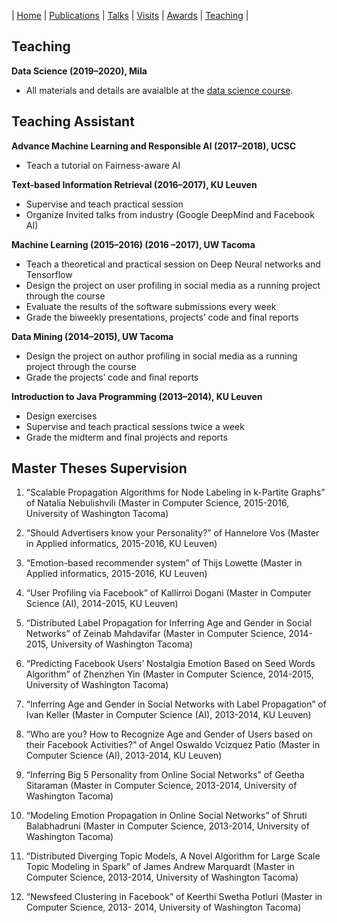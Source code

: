 | [Home](index.md) | [Publications](publications.md) | [Talks](talks.md) | [Visits](visits.md) | [Awards](awards.md) | [Teaching](teaching.md) |

## Teaching 
**Data Science (2019–2020), Mila**

- All materials and details are avaialble at the [data science course](datascience.md).

## Teaching Assistant

**Advance Machine Learning and Responsible AI (2017–2018), UCSC**

- Teach a tutorial on Fairness-aware AI

**Text-based Information Retrieval (2016–2017), KU Leuven**

- Supervise and teach practical session
- Organize Invited talks from industry (Google DeepMind and Facebook AI)

**Machine Learning (2015–2016) (2016 –2017), UW Tacoma**

- Teach a theoretical and practical session on Deep Neural networks and Tensorflow
- Design the project on user profiling in social media as a running project through the course
- Evaluate the results of the software submissions every week
- Grade the biweekly presentations, projects’ code and final reports

**Data Mining (2014–2015), UW Tacoma**

- Design the project on author profiling in social media as a running project through the course
- Grade the projects’ code and final reports

**Introduction to Java Programming (2013–2014), KU Leuven**

- Design exercises
- Supervise and teach practical sessions twice a week
- Grade the midterm and final projects and reports


## Master Theses Supervision

1. “Scalable Propagation Algorithms for Node Labeling in k-Partite Graphs” of Natalia Nebulishvili
(Master in Computer Science, 2015-2016, University of Washington Tacoma)

2. “Should Advertisers know your Personality?” of Hannelore Vos (Master in Applied informatics,
2015-2016, KU Leuven)

3. “Emotion-based recommender system” of Thijs Lowette (Master in Applied informatics, 2015-2016,
KU Leuven)

4. “User Profiling via Facebook” of Kallirroi Dogani (Master in Computer Science (AI), 2014-2015,
KU Leuven)

5. “Distributed Label Propagation for Inferring Age and Gender in Social Networks” of Zeinab Mahdavifar (Master in Computer Science, 2014-2015, University of Washington Tacoma)
6. “Predicting Facebook Users’ Nostalgia Emotion Based on Seed Words Algorithm” of Zhenzhen Yin
(Master in Computer Science, 2014-2015, University of Washington Tacoma)

7. “Inferring Age and Gender in Social Networks with Label Propagation” of Ivan Keller (Master in
Computer Science (AI), 2013-2014, KU Leuven)

8. “Who are you? How to Recognize Age and Gender of Users based on their Facebook Activities?” of
Angel Oswaldo Vcizquez Patio (Master in Computer Science (AI), 2013-2014, KU Leuven)

9. “Inferring Big 5 Personality from Online Social Networks” of Geetha Sitaraman (Master in Computer Science, 2013-2014, University of Washington Tacoma)

10. “Modeling Emotion Propagation in Online Social Networks” of Shruti Balabhadruni (Master in
Computer Science, 2013-2014, University of Washington Tacoma)

11. “Distributed Diverging Topic Models, A Novel Algorithm for Large Scale Topic Modeling in Spark”
of James Andrew Marquardt (Master in Computer Science, 2013-2014, University of Washington
Tacoma)

12. “Newsfeed Clustering in Facebook” of Keerthi Swetha Potluri (Master in Computer Science, 2013-
2014, University of Washington Tacoma)
